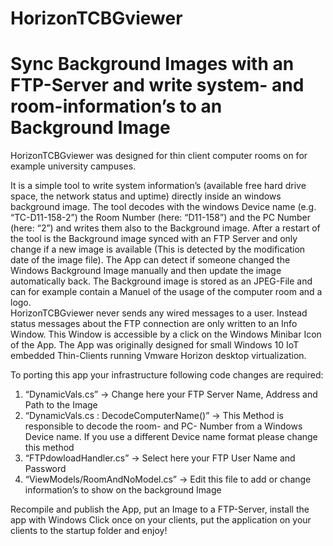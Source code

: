 # HorizonTCBGviewer
# Sync Background Images with an FTP-Server and write system- and room-information’s to an Background Image 

HorizonTCBGviewer was designed for thin client computer rooms on for example university campuses. 

It is a simple tool to write system information’s (available free hard drive space, the network status and uptime) directly inside an windows background image. The tool decodes with the windows Device name (e.g. “TC-D11-158-2”) the Room Number (here: “D11-158”) and the PC Number (here: “2”) and writes them also to the Background image. 
After a restart of the tool is the Background image synced with an FTP Server and only change if a new image is available (This is detected by the modification date of the image file).  The App can detect if someone changed the Windows Background Image manually and then update the image automatically back. The Background image is stored as an JPEG-File and can for example contain a Manuel of the usage of the computer room and a logo.   
HorizonTCBGviewer never sends any wired messages to a user. Instead status messages about the FTP connection are only written to an Info Window. This Window is accessible by a click on the Windows Minibar Icon of the App.
The App was originally designed for small Windows 10 IoT embedded Thin-Clients running Vmware Horizon desktop virtualization. 

To porting this app your infrastructure following code changes are required: 
1.	“DynamicVals.cs” -> Change here your FTP Server Name, Address and Path to the Image
2.	 “DynamicVals.cs : DecodeComputerName()” -> This Method is responsible to decode the room- and PC- Number from a Windows Device name. If you use a different Device name format please change this method    
3.	“FTPdowloadHandler.cs” -> Select here your FTP User Name and Password 
4.	“ViewModels/RoomAndNoModel.cs” -> Edit this file to add or change information’s to show on the background Image

Recompile and publish the App, put an Image to a FTP-Server, install the app with Windows Click once on your clients, put the application on your clients to the startup folder and enjoy!   
